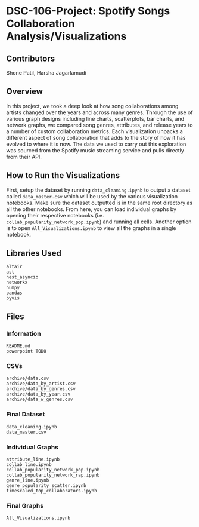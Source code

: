 # DSC-106-Project: Spotify Songs Collaboration Analysis/Visualizations

## Contributors
Shone Patil, Harsha Jagarlamudi

## Overview
In this project, we took a deep look at how song collaborations among artists changed over the years and across many genres. Through the use of various graph designs including line charts, scatterplots, bar charts, and network graphs, we compared song genres, attributes, and release years to a number of custom collaboration metrics. Each visualization unpacks a different aspect of song collaboration that adds to the story of how it has evolved to where it is now. The data we used to carry out this exploration was sourced from the Spotify music streaming service and pulls directly from their API. 

## How to Run the Visualizations
First, setup the dataset by running `data_cleaning.ipynb` to output a dataset called `data_master.csv` which will be used by the various visualization notebooks. Make sure the dataset outputted is in the same root directory as all the other notebooks. From here, you can load individual graphs by opening their respective notebooks (i.e. `collab_popularity_network_pop.ipynb`) and running all cells. Another option is to open `All_Visualizations.ipynb` to view all the graphs in a single notebook.

## Libraries Used
```
altair
ast
nest_asyncio
networkx
numpy
pandas
pyvis
```

## Files

### Information
```
README.md
powerpoint TODO
```

### CSVs
```
archive/data.csv
archive/data_by_artist.csv
archive/data_by_genres.csv
archive/data_by_year.csv
archive/data_w_genres.csv
```

### Final Dataset
```
data_cleaning.ipynb
data_master.csv
```

### Individual Graphs
```
attribute_line.ipynb
collab_line.ipynb
collab_popularity_network_pop.ipynb
collab_popularity_network_rap.ipynb
genre_line.ipynb
genre_popularity_scatter.ipynb
timescaled_top_collaborators.ipynb

```
 
### Final Graphs
```
All_Visualizations.ipynb
```
